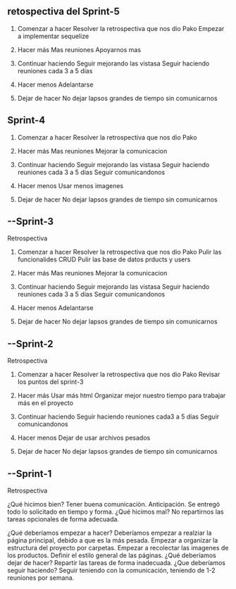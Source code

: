 ## retospectiva del Sprint-5 

1. Comenzar a hacer
    Resolver la retrospectiva que nos dio Pako
    Empezar a implementar sequelize

2. Hacer más
    Mas reuniones
    Apoyarnos mas

3. Continuar haciendo
    Seguir mejorando las vistasa
    Seguir haciendo reuniones cada 3  a 5 días

4. Hacer menos
    Adelantarse

5. Dejar de hacer
    No dejar lapsos grandes de tiempo sin comunicarnos


## Sprint-4

1. Comenzar a hacer
    Resolver la retrospectiva que nos dio Pako

2. Hacer más
    Mas reuniones
    Mejorar la comunicacion

3. Continuar haciendo
    Seguir mejorando las vistasa
    Seguir haciendo reuniones cada 3  a 5 días
    Seguir comunicandonos

4. Hacer menos
    Usar menos imagenes

5. Dejar de hacer
    No dejar lapsos grandes de tiempo sin comunicarnos

## --Sprint-3

Retrospectiva

1. Comenzar a hacer
    Resolver la retrospectiva que nos dio Pako
    Pulir las funcionalides CRUD
    Pulir las base de datos prducts y users

2. Hacer más
    Mas reuniones
    Mejorar la comunicacion

3. Continuar haciendo
    Seguir mejorando las vistasa
    Seguir haciendo reuniones cada 3  a 5 días
    Seguir comunicandonos

4. Hacer menos
    Adelantarse

5. Dejar de hacer
    No dejar lapsos grandes de tiempo sin comunicarnos

## --Sprint-2

Retrospectiva

1. Comenzar a hacer
    Resolver la retrospectiva que nos dio Pako
    Revisar los puntos del sprint-3

2. Hacer más
    Usar más html
    Organizar mejor nuestro tiempo para trabajar más en el proyecto

3. Continuar haciendo
    Seguir haciendo reuniones cada3 a 5 días
    Seguir comunicandonos

4. Hacer menos
    Dejar de usar archivos pesados

5. Dejar de hacer
    No dejar lapsos grandes de tiempo sin comunicarnos


## --Sprint-1
Retrospectiva

¿Qué hicimos bien?
 Tener buena comunicación.
 Anticipación.
 Se entregó todo lo solicitado en tiempo y forma.
¿Qué hicimos mal?
 No repartirnos las tareas opcionales de forma adecuada.
 
¿Qué deberíamos empezar a hacer?
 Deberíamos empezar a realziar la página principal, debido a que es la
 más pesada.
 Empezar a organizar la estructura del proyecto por carpetas.
 Empezar a recolectar las imagenes de los productos.
 Definir el estilo general de las páginas.
¿Qué deberíamos dejar de hacer?
 Repartir las tareas de forma inadecuada.
¿Que deberíamos seguir haciendo?
 Seguir teniendo con la comunicación, teniendo de 1-2 reuniones por semana.

 